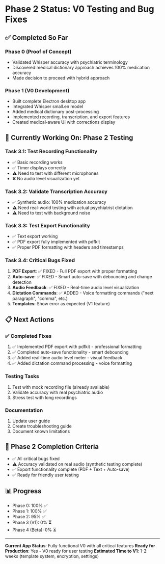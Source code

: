# Phase 2 Status: V0 Testing and Bug Fixes

## ✅ Completed So Far

### Phase 0 (Proof of Concept)
- Validated Whisper accuracy with psychiatric terminology
- Discovered medical dictionary approach achieves 100% medication accuracy
- Made decision to proceed with hybrid approach

### Phase 1 (V0 Development)
- Built complete Electron desktop app
- Integrated Whisper small.en model
- Added medical dictionary post-processing
- Implemented recording, transcription, and export features
- Created medical-aware UI with corrections display

## 🚧 Currently Working On: Phase 2 Testing

### Task 3.1: Test Recording Functionality
- ✅ Basic recording works
- ✅ Timer displays correctly
- ⚠️ Need to test with different microphones
- ❌ No audio level visualization yet

### Task 3.2: Validate Transcription Accuracy
- ✅ Synthetic audio: 100% medication accuracy
- ⚠️ Need real-world testing with actual psychiatrist dictation
- ⚠️ Need to test with background noise

### Task 3.3: Test Export Functionality
- ✅ Text export working
- ✅ PDF export fully implemented with pdfkit
- ✅ Proper PDF formatting with headers and timestamps

### Task 3.4: Critical Bugs Fixed
1. **PDF Export**: ✅ FIXED - Full PDF export with proper formatting
2. **Auto-save**: ✅ FIXED - Smart auto-save with debouncing and change detection
3. **Audio Feedback**: ✅ FIXED - Real-time audio level visualization
4. **Dictation Commands**: ✅ ADDED - Voice formatting commands ("next paragraph", "comma", etc.)
5. **Templates**: Show error as expected (V1 feature)

## 📋 Next Actions

### ✅ Completed Fixes
1. ✅ Implemented PDF export with pdfkit - professional formatting
2. ✅ Completed auto-save functionality - smart debouncing
3. ✅ Added real-time audio level meter - visual feedback
4. ✅ Added dictation command processing - voice formatting

### Testing Tasks
1. Test with mock recording file (already available)
2. Validate accuracy with real psychiatric audio
3. Stress test with long recordings

### Documentation
1. Update user guide
2. Create troubleshooting guide
3. Document known limitations

## 🎯 Phase 2 Completion Criteria
- ✅ All critical bugs fixed
- ⚠️ Accuracy validated on real audio (synthetic testing complete)
- ✅ Export functionality complete (PDF + Text + Auto-save)
- ✅ Ready for friendly user testing

## 📊 Progress
- Phase 0: 100% ✅
- Phase 1: 100% ✅
- Phase 2: 95% ✅
- Phase 3 (V1): 0% ⏳
- Phase 4 (Beta): 0% ⏳

---

**Current App Status**: Fully functional V0 with all critical features
**Ready for Production**: Yes - V0 ready for user testing
**Estimated Time to V1**: 1-2 weeks (template system, encryption, settings)